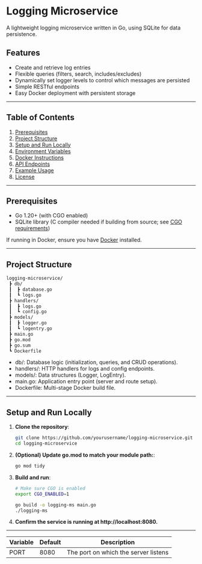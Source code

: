 # Logging Microservice

A lightweight logging microservice written in Go, using SQLite for data persistence.

## Features

- Create and retrieve log entries  
- Flexible queries (filters, search, includes/excludes)  
- Dynamically set logger levels to control which messages are persisted  
- Simple RESTful endpoints  
- Easy Docker deployment with persistent storage  

---

## Table of Contents

1. [Prerequisites](#prerequisites)  
2. [Project Structure](#project-structure)  
3. [Setup and Run Locally](#setup-and-run-locally)  
4. [Environment Variables](#environment-variables)  
5. [Docker Instructions](#docker-instructions)  
6. [API Endpoints](#api-endpoints)  
7. [Example Usage](#example-usage)  
8. [License](#license)

---

## Prerequisites

- Go 1.20+ (with CGO enabled)  
- SQLite library (C compiler needed if building from source; see [CGO requirements](https://github.com/mattn/go-sqlite3/blob/master/README.md))  

If running in Docker, ensure you have [Docker](https://docs.docker.com/get-docker/) installed.

---

## Project Structure

```bash
logging-microservice/
 ┣ db/
 ┃  ┣ database.go
 ┃  ┗ logs.go
 ┣ handlers/
 ┃  ┣ logs.go
 ┃  ┗ config.go
 ┣ models/
 ┃  ┣ logger.go
 ┃  ┗ logentry.go
 ┣ main.go
 ┣ go.mod
 ┣ go.sum
 ┗ Dockerfile
```

- db/: Database logic (initialization, queries, and CRUD operations).
- handlers/: HTTP handlers for logs and config endpoints.
- models/: Data structures (Logger, LogEntry).
- main.go: Application entry point (server and route setup).
- Dockerfile: Multi-stage Docker build file.

---

## Setup and Run Locally

1. **Clone the repository**:

   ```bash
   git clone https://github.com/yourusername/logging-microservice.git
   cd logging-microservice
   ```

2. **(Optional) Update go.mod to match your module path:**:

   ```bash
   go mod tidy
   ```

3. **Build and run**:

   ```bash
   # Make sure CGO is enabled
   export CGO_ENABLED=1

   go build -o logging-ms main.go
   ./logging-ms
   ```

4. **Confirm the service is running at http://localhost:8080.**

---

| Variable | Default | Description | 
|----------|---------|-------------|
| PORT     | 8080    | The port on which the server listens |
